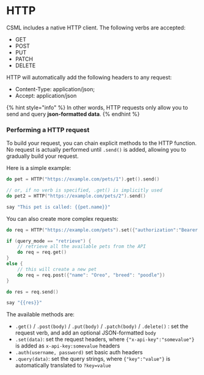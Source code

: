 # HTTP

CSML includes a native HTTP client. The following verbs are accepted:

* GET
* POST
* PUT
* PATCH
* DELETE

HTTP will automatically add the following headers to any request:

* Content-Type: application/json;
* Accept: application/json

{% hint style="info" %}
In other words, HTTP requests only allow you to send and query **json-formatted data**.
{% endhint %}

### Performing a HTTP request

To build your request, you can chain explicit methods to the HTTP function. No request is actually performed until `.send()` is added, allowing you to gradually build your request.

Here is a simple example:

```cpp
do pet = HTTP("https://example.com/pets/1").get().send()

// or, if no verb is specified, .get() is implicitly used
do pet2 = HTTP("https://example.com/pets/2").send()

say "This pet is called: {{pet.name}}"
```

You can also create more complex requests:

```cpp
do req = HTTP("https://example.com/pets").set({"authorization":"Bearer XXXXX"})

if (query_mode == "retrieve") {
    // retrieve all the available pets from the API
    do req = req.get()
}
else {
    // this will create a new pet
    do req = req.post({"name": "Oreo", "breed": "poodle"})
}

do res = req.send()

say "{{res}}"
```

The available methods are:

* `.get()` / `.post(body)` / `.put(body)` / `.patch(body)` / `.delete()` : set the request verb, and add an optional JSON-formatted `body` 
* `.set(data)`: set the request headers, where `{"x-api-key":"somevalue"}` is added as `x-api-key:somevalue` headers
* `.auth(username, password)` set basic auth headers
* `.query(data)`: set the query strings, where `{"key":"value"}` is automatically translated to `?key=value`






